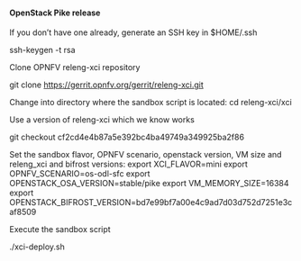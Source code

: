 #### OpenStack Pike release ####
If you don’t have one already, generate an SSH key in $HOME/.ssh

ssh-keygen -t rsa

Clone OPNFV releng-xci repository

git clone https://gerrit.opnfv.org/gerrit/releng-xci.git
 
Change into directory where the sandbox script is located:
cd releng-xci/xci

Use a version of releng-xci which we know works

git checkout cf2cd4e4b87a5e392bc4ba49749a349925ba2f86

Set the sandbox flavor, OPNFV scenario, openstack version, VM size and releng_xci and bifrost versions:
export XCI_FLAVOR=mini 
export OPNFV_SCENARIO=os-odl-sfc
export OPENSTACK_OSA_VERSION=stable/pike
export VM_MEMORY_SIZE=16384
export OPENSTACK_BIFROST_VERSION=bd7e99bf7a00e4c9ad7d03d752d7251e3caf8509
 

Execute the sandbox script

./xci-deploy.sh
